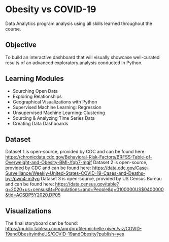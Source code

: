# Obesity vs COVID-19
Data Analytics program analysis using all skills learned throughout the course.
## Objective
To build an interactive dashboard that will visually showcase well-curated results of an advanced exploratory analysis conducted in Python.
## Learning Modules
- Sourching Open Data
- Exploring Relationships
- Geographical Visualizations with Python
- Supervised Machine Learning: Regression
- Unsupervised Machine Learning: Clustering
- Sourcing & Analyzing Time Series Data
- Creating Data Dashboards
## Dataset
Dataset 1 is open-source, provided by CDC and can be found here: https://chronicdata.cdc.gov/Behavioral-Risk-Factors/BRFSS-Table-of-Overweight-and-Obesity-BMI-/fqb7-mgjf
Dataset 2 is open-source, provided by CDC and can be found here: https://data.cdc.gov/Case-Surveillance/Weekly-United-States-COVID-19-Cases-and-Deaths-by-/pwn4-m3yp
Dataset 3 is open-source, provided by US Census Bureau and can be found here: https://data.census.gov/table?q=2020+us+census&t=Populations+and+People&g=0100000US$0400000&tid=ACSDP5Y2020.DP05
## Visualizations
The final storyboard can be found: https://public.tableau.com/app/profile/michelle.pivec/viz/COVID-19andObesityintheUS/COVID-19andObesity?publish=yes

